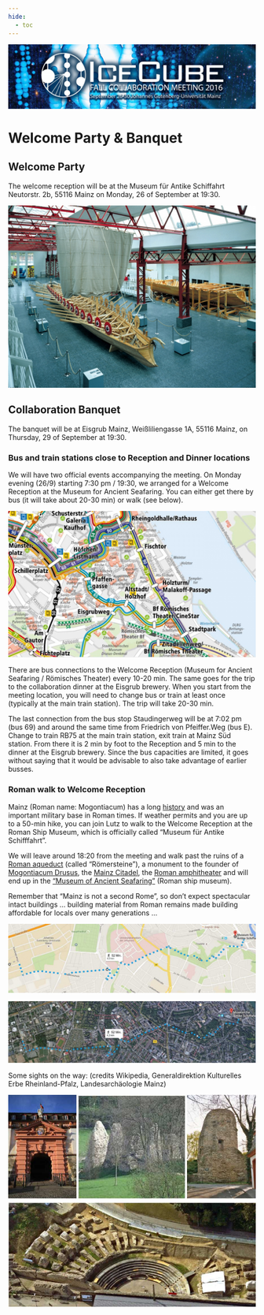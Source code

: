 ```yaml
---
hide:
  - toc
---
```


![2016 Fall Collaboration Meeting](Mainz_header.jpg)


# Welcome Party & Banquet


## Welcome Party 

The welcome reception will be at the Museum für Antike Schiffahrt Neutorstr. 2b,  55116 Mainz on Monday, 26 of September at 19:30.

![ ](kul008-schifffahrtsmuseum1.jpg)


## Collaboration Banquet

The banquet will be at Eisgrub Mainz, Weißliliengasse 1A, 55116 Mainz, on Thursday, 29 of September at 19:30.


### Bus and train stations close to Reception and Dinner locations 

We will have two official events accompanying the meeting. On Monday evening (26/9) starting 7:30 pm / 19:30, we arranged for a Welcome Reception at the Museum for Ancient Seafaring. You can either get there by bus (it will take about 20-30 min) or walk (see below). 

![ ](image1.jpg)

There are bus connections to the Welcome Reception (Museum for Ancient Seafaring / Römisches Theater) every 10-20 min. The same goes for the trip to the collaboration dinner at the Eisgrub brewery. When you start from the meeting location, you will need to change bus or train at least once (typically at the main train station). The trip will take 20-30 min. 

The last connection from the bus stop Staudingerweg will be at 7:02 pm (bus 69) and around the same time from Friedrich von Pfeiffer.Weg (bus E). Change to train RB75 at the main train station, exit train at Mainz Süd station. From there it is 2 min by foot to the Reception and 5 min to the dinner at the Eisgrub brewery. Since the bus capacities are limited, it goes without saying that it would be advisable to also take advantage of earlier busses.  

### Roman walk to Welcome Reception

Mainz (Roman name: Mogontiacum) has a long [history](http://www.livius.org/articles/place/mogontiacum-mainz/) and was an important military base in Roman times. If weather permits and you are up to a 50-min hike, you can join Lutz to walk to the Welcome Reception at the Roman Ship Museum, which is officially called “Museum für Antike Schifffahrt”.

We will leave around 18:20 from the meeting and walk past the ruins of a [Roman aqueduct](http://romanaqueducts.info/aquasite/mainz/index.html) (called “Römersteine”), a monument to the founder of [Mogontiacum Drusus](https://en.wikipedia.org/wiki/Drususstein), the [Mainz Citadel](https://en.wikipedia.org/wiki/Mainz_Citadel), the [Roman amphitheater](http://www.live-like-a-german.com/points_of_interest/show/632/mainz/the-mainz-roman-amphitheater) and will end up in  the [“Museum of Ancient Seafaring”](http://www2.rgzm.de/navis/musea/mainz/navismusengl.htm) (Roman ship museum). 

Remember that “Mainz is not a second Rome”, so don’t expect spectacular intact buildings … building material from Roman remains made building affordable for locals over many generations ... 

![ ](image2.jpg)

![ ](image3.jpg)

Some sights on the way: (credits Wikipedia, Generaldirektion Kulturelles Erbe Rheinland-Pfalz, Landesarchäologie Mainz)

![ ](image4.jpg)


